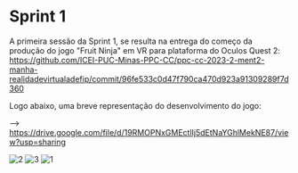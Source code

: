# Sprint 1

A primeira sessão da Sprint 1, se resulta na entrega do começo da produção do jogo "Fruit Ninja" em VR para plataforma do Oculos Quest 2:
https://github.com/ICEI-PUC-Minas-PPC-CC/ppc-cc-2023-2-ment2-manha-realidadevirtualadefip/commit/96fe533c0d47f790ca470d923a91309289f7d360

Logo abaixo, uma breve representação do desenvolvimento do jogo:

--> https://drive.google.com/file/d/19RMOPNxGMEctlIj5dEtNaYGhlMekNE87/view?usp=sharing

![2](https://github.com/ICEI-PUC-Minas-PPC-CC/ppc-cc-2023-2-ment2-manha-realidadevirtualadefip/assets/137020741/7e12bb83-1478-46bf-abda-b37aa415ccec)
![3](https://github.com/ICEI-PUC-Minas-PPC-CC/ppc-cc-2023-2-ment2-manha-realidadevirtualadefip/assets/137020741/63fa15f9-d472-486d-81fd-e5b1c699f46d)
![1](https://github.com/ICEI-PUC-Minas-PPC-CC/ppc-cc-2023-2-ment2-manha-realidadevirtualadefip/assets/137020741/6897c863-2c4e-4744-aab9-c0c26f71b554)



